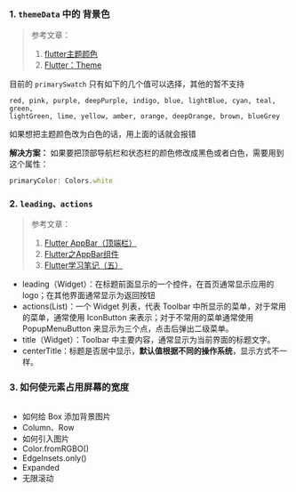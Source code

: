 ### 1. `themeData` 中的 背景色
> 参考文章： 
> 1. [flutter主题颜色](https://www.jianshu.com/p/d7f485a8c216)
> 2. [Flutter：Theme](https://www.jianshu.com/p/059c5794b29c)

目前的 `primarySwatch`  只有如下的几个值可以选择，其他的暂不支持
```
red, pink, purple, deepPurple, indigo, blue, lightBlue, cyan, teal, green, 
lightGreen, lime, yellow, amber, orange, deepOrange, brown, blueGrey
```
如果想把主题颜色改为白色的话，用上面的话就会报错

**解决方案：**
如果要把顶部导航栏和状态栏的颜色修改成黑色或者白色，需要用到这个属性：
```js
primaryColor: Colors.white
```
### 2. `leading、actions`
> 参考文章： 
> 1. [Flutter AppBar（顶端栏）](https://www.jianshu.com/p/77f8b7ee8460)
> 2. [Flutter之AppBar组件](https://www.jianshu.com/p/2a84f7fc3be7)
> 3. [Flutter学习笔记（五）](https://www.jianshu.com/p/15223325850d)

- leading（Widget）：在标题前面显示的一个控件，在首页通常显示应用的 logo；在其他界面通常显示为返回按钮
- actions(List)：一个 Widget 列表，代表 Toolbar 中所显示的菜单，对于常用的菜单，通常使用 IconButton 来表示；对于不常用的菜单通常使用 PopupMenuButton 来显示为三个点，点击后弹出二级菜单。
- title（Widget）：Toolbar 中主要内容，通常显示为当前界面的标题文字。
- centerTitle：标题是否居中显示，**默认值根据不同的操作系统**，显示方式不一样。

### 3. 如何使元素占用屏幕的宽度
```
```


- 如何给 Box 添加背景图片
- Column、Row
- 如何引入图片
- Color.fromRGBO()
- EdgeInsets.only()
- Expanded
- 无限滚动